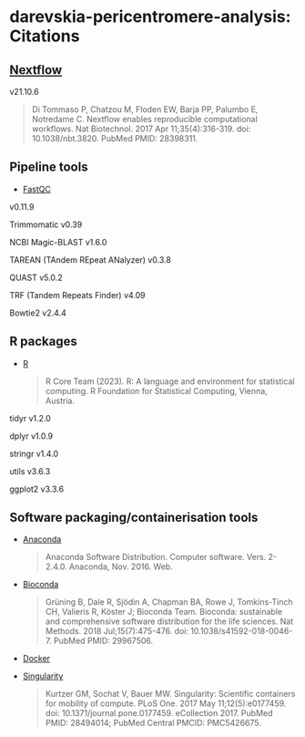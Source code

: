 # darevskia-pericentromere-analysis: Citations

## [Nextflow](https://pubmed.ncbi.nlm.nih.gov/28398311/) 

v21.10.6

> Di Tommaso P, Chatzou M, Floden EW, Barja PP, Palumbo E, 
Notredame C. Nextflow enables reproducible computational 
workflows. Nat Biotechnol. 2017 Apr 11;35(4):316-319. doi: 
10.1038/nbt.3820. PubMed PMID: 28398311.

## Pipeline tools

- [FastQC](https://www.bioinformatics.babraham.ac.uk/projects/fastqc/)

v0.11.9 

Trimmomatic v0.39 

NCBI Magic-BLAST v1.6.0

TAREAN (TAndem REpeat ANalyzer) v0.3.8 

QUAST v5.0.2 

TRF (Tandem Repeats Finder) v4.09

Bowtie2 v2.4.4

## R packages

- [R](https://www.R-project.org/)

  > R Core Team (2023). R: A language and environment for statistical computing. R Foundation for Statistical Computing, Vienna, Austria.

tidyr v1.2.0

dplyr v1.0.9

stringr v1.4.0

utils v3.6.3

ggplot2 v3.3.6


## Software packaging/containerisation tools

- [Anaconda](https://anaconda.com)

  > Anaconda Software Distribution. Computer software. Vers. 2-2.4.0. Anaconda, Nov. 2016. Web.

- [Bioconda](https://pubmed.ncbi.nlm.nih.gov/29967506/)

  > Grüning B, Dale R, Sjödin A, Chapman BA, Rowe J, Tomkins-Tinch CH, Valieris R, Köster J; Bioconda Team. Bioconda: sustainable and comprehensive software distribution for the life sciences. Nat Methods. 2018 Jul;15(7):475-476. doi: 10.1038/s41592-018-0046-7. PubMed PMID: 29967506.

- [Docker](https://dl.acm.org/doi/10.5555/2600239.2600241)

- [Singularity](https://pubmed.ncbi.nlm.nih.gov/28494014/)
  > Kurtzer GM, Sochat V, Bauer MW. Singularity: Scientific containers for mobility of compute. PLoS One. 2017 May 11;12(5):e0177459. doi: 10.1371/journal.pone.0177459. eCollection 2017. PubMed PMID: 28494014; PubMed Central PMCID: PMC5426675.